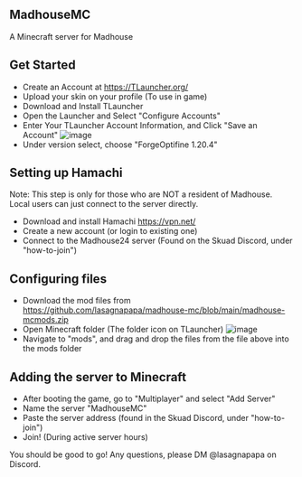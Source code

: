 ## MadhouseMC
A Minecraft server for Madhouse

## Get Started
- Create an Account at https://TLauncher.org/
- Upload your skin on your profile (To use in game)
- Download and Install TLauncher
- Open the Launcher and Select "Configure Accounts"
- Enter Your TLauncher Account Information, and Click "Save an Account"
![image](https://github.com/lasagnapapa/madhouse-mc/assets/68775205/e9b467f3-ec7b-45ab-986d-769a2f045d11)
- Under version select, choose "ForgeOptifine 1.20.4"

## Setting up Hamachi
Note: This step is only for those who are NOT a resident of Madhouse. Local users can just connect to the server directly.
- Download and install Hamachi https://vpn.net/
- Create a new account (or login to existing one)
- Connect to the Madhouse24 server (Found on the Skuad Discord, under "how-to-join")

## Configuring files
- Download the mod files from https://github.com/lasagnapapa/madhouse-mc/blob/main/madhouse-mcmods.zip
- Open Minecraft folder (The folder icon on TLauncher)
![image](https://github.com/lasagnapapa/madhouse-mc/assets/68775205/ff644b5c-2197-4766-8c8e-aec6caca7b8f)
- Navigate to "mods", and drag and drop the files from the file above into the mods folder

## Adding the server to Minecraft
- After booting the game, go to "Multiplayer" and select "Add Server"
- Name the server "MadhouseMC"
- Paste the server address (found in the Skuad Discord, under "how-to-join")
- Join! (During active server hours)

You should be good to go! Any questions, please DM @lasagnapapa on Discord.
